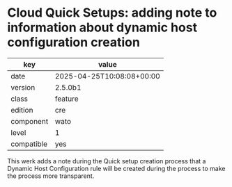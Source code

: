 [//]: # (werk v2)
# Cloud Quick Setups: adding note to information about dynamic host configuration creation

key        | value
---------- | ---
date       | 2025-04-25T10:08:08+00:00
version    | 2.5.0b1
class      | feature
edition    | cre
component  | wato
level      | 1
compatible | yes

This werk adds a note during the Quick setup creation process that a Dynamic Host Configuration
rule will be created during the process to make the process more transparent.
